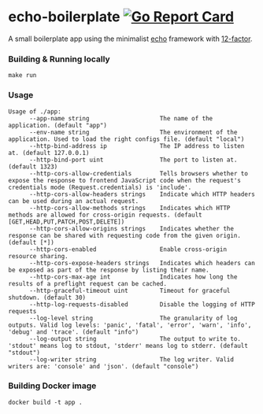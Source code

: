 # echo-boilerplate [![Go Report Card](https://goreportcard.com/badge/github.com/alexferl/echo-boilerplate)](https://goreportcard.com/report/github.com/alexferl/echo-boilerplate)

A small boilerplate app using the minimalist [echo](https://github.com/labstack/echo) framework
with [12-factor](https://12factor.net/).

### Building & Running locally
```shell
make run
```

### Usage
```shell
Usage of ./app:
      --app-name string                    The name of the application. (default "app")
      --env-name string                    The environment of the application. Used to load the right configs file. (default "local")
      --http-bind-address ip               The IP address to listen at. (default 127.0.0.1)
      --http-bind-port uint                The port to listen at. (default 1323)
      --http-cors-allow-credentials        Tells browsers whether to expose the response to frontend JavaScript code when the request's credentials mode (Request.credentials) is 'include'.
      --http-cors-allow-headers strings    Indicate which HTTP headers can be used during an actual request.
      --http-cors-allow-methods strings    Indicates which HTTP methods are allowed for cross-origin requests. (default [GET,HEAD,PUT,PATCH,POST,DELETE])
      --http-cors-allow-origins strings    Indicates whether the response can be shared with requesting code from the given origin. (default [*])
      --http-cors-enabled                  Enable cross-origin resource sharing.
      --http-cors-expose-headers strings   Indicates which headers can be exposed as part of the response by listing their name.
      --http-cors-max-age int              Indicates how long the results of a preflight request can be cached.
      --http-graceful-timeout uint         Timeout for graceful shutdown. (default 30)
      --http-log-requests-disabled         Disable the logging of HTTP requests
      --log-level string                   The granularity of log outputs. Valid log levels: 'panic', 'fatal', 'error', 'warn', 'info', 'debug' and 'trace'. (default "info")
      --log-output string                  The output to write to. 'stdout' means log to stdout, 'stderr' means log to stderr. (default "stdout")
      --log-writer string                  The log writer. Valid writers are: 'console' and 'json'. (default "console")
```

### Building Docker image
```shell
docker build -t app .
```
